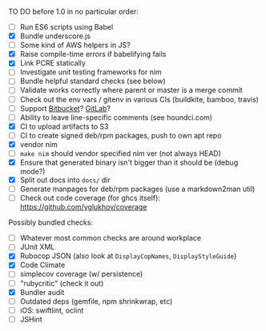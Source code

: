
TO DO before 1.0 in no particular order:

- [ ] Run ES6 scripts using Babel
- [x] Bundle underscore.js
- [ ] Some kind of AWS helpers in JS?
- [x] Raise compile-time errors if babelifying fails
- [x] Link PCRE statically
- [ ] Investigate unit testing frameworks for nim
- [ ] Bundle helpful standard checks (see below)
- [ ] Validate works correctly where parent or master is a merge commit
- [ ] Check out the env vars / gitenv in various CIs (buildkite, bamboo, travis)
- [ ] Support [Bitbucket][bitbucket-api]? [GitLab][gitlab-api]?
- [ ] Ability to leave line-specific comments (see houndci.com)
- [x] CI to upload artifacts to S3
- [ ] CI to create signed deb/rpm packages, push to own apt repo
- [x] vendor nim
- [ ] `make nim` should vendor specified nim ver (not always HEAD)
- [x] Ensure that generated binary isn't bigger than it should be (debug mode?)
- [x] Split out docs into `docs/` dir
- [ ] Generate manpages for deb/rpm packages (use a markdown2man util)
- [ ] Check out code coverage (for ghcs itself): https://github.com/yglukhov/coverage

[bitbucket-api]: https://confluence.atlassian.com/bitbucket/changesets-resource-296095208.html#changesetsResource-POSTanewcommentonachangeset
[gitlab-api]: https://github.com/gitlabhq/gitlabhq/blob/master/doc/api/commits.md#post-the-build-status-to-a-commit

Possibly bundled checks:
- [ ] Whatever most common checks are around workplace
- [ ] JUnit XML
- [x] Rubocop JSON (also look at `DisplayCopNames`, `DisplayStyleGuide`)
- [x] Code Climate
- [ ] simplecov coverage (w/ persistence)
- [ ] "rubycritic" (check it out)
- [x] Bundler audit
- [ ] Outdated deps (gemfile, npm shrinkwrap, etc)
- [ ] iOS: swiftlint, oclint
- [ ] JSHint
